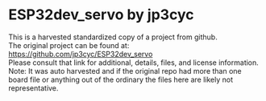 
# ESP32dev_servo by jp3cyc  
This is a harvested standardized copy of a project from github.  
The original project can be found at:  
https://github.com/jp3cyc/ESP32dev_servo  
Please consult that link for additional, details, files, and license information.  
Note: It was auto harvested and if the original repo had more than one board file or anything out of the ordinary the files here are likely not representative.  
    